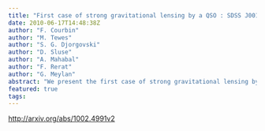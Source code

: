 ```yaml
---
title: "First case of strong gravitational lensing by a QSO : SDSS J0013+1523 at   z = 0.120"
date: 2010-06-17T14:48:38Z
author: "F. Courbin"
author: "M. Tewes"
author: "S. G. Djorgovski"
author: "D. Sluse"
author: "A. Mahabal"
author: "F. Rerat"
author: "G. Meylan"
abstract: "We present the first case of strong gravitational lensing by a QSO : SDSS J0013+1523, at z = 0.120. The discovery is the result of a systematic search for emission lines redshifted behind QSOs, among 22298 spectra of the SDSS data release 7. Apart from the z = 0.120 spectral features of the foreground QSO, the spectrum of SDSS J0013+1523 also displays the OII and Hbeta emission lines and the OIII doublet, all at the same redshift, z = 0.640. Using sharp Keck adaptive optics K-band images obtained using laser guide stars, we unveil two objects within a radius of 2 arcsec from the QSO. Deep Keck optical spectroscopy clearly confirms one of these objects at z = 0.640 and shows traces of the OIII, emission line of the second object, also at z = 0.640. Lens modeling suggests that they represent two images of the same z = 0.640 emission-line galaxy. Our Keck spectra also allow us to measure the redshift of an intervening galaxy at z = 0.394, located 3.2 arcsec away from the line of sight to the QSO. If the z = 0.120 QSO host galaxy is modeled as a singular isothermal sphere, its mass within the Einstein radius is M_E(r < 1 kpc) = 2.16e10 M_Sun and its velocity dispersion is sigma_SIS = 169 km/s. This is about 1 sigma away from the velocity dispersion estimated from the width of the QSO Hbeta emission line, sigma_*(M_BH) = 124 +/- 47 km/s. Deep optical HST imaging will be necessary to constrain the total radial mass profile of the QSO host galaxy using the detailed shape of the lensed source. This first case of a QSO acting as a strong lens on a more distant object opens new directions in the study of QSO host galaxies."
featured: true
tags:
---
```

http://arxiv.org/abs/1002.4991v2